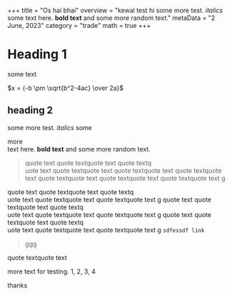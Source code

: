 +++
title = "Os hai bhai"
overview = "kewal test  hi some more test. *italics* some text here. **bold text** and some more random text."
metaData = "2 June, 2023"
category = "trade"
math = true
+++

# Heading 1

some text 

$x = {-b \pm \sqrt{b^2-4ac} \over 2a}$

## heading 2
some more test. *italics* some <div class="glow">more</div> text here. **bold text** and some more random text.

>  quote text quote textquote text quote textq<br>uote text
quote textquote text quote textquote text quote textquote text quote textquote text quote textquote text quote textquote text g

quote text quote textquote text quote textq<br>uote text
quote textquote text quote textquote text g
quote text quote textquote text quote textq<br>uote text
quote textquote text quote textquote text g
quote text quote textquote text quote textq<br>uote text
quote textquote text quote textquote text g `sdfessdf link`

> ggg

quote textquote text

more text for testing.
1, 2, 3, 4

thanks
